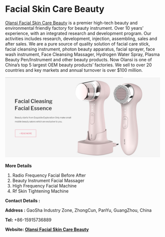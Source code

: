 # Facial Skin Care Beauty
[Olansi Facial Skin Care Beauty](https://www.all-for-skin-beauty.com/)  is a premier high-tech beauty and environmental friendly factory for beauty instrument. Over 10 years’ experience, with an integrated research and development program. Our activities includes research, development, injection, assembling, sales and after sales. We are a pure source of quality solution of facial care stick, facial cleansing instrument, photon beauty apparatus, facial sprayer, face wash instrument, Face Cleansing Massager, Hydrogen Water Spray, Plasma Beauty Pen/Instrument and other beauty products. Now Olansi is one of China’s top 5 largest OEM beauty products’ factories. We sell to over 20 countries and key markets and annual turnover is over $100 million.

![Skin Care Beauty](https://github.com/imranmurtaza001/Skin-Beauty/blob/main/Facial%20Skin%20Care%20Beauty.png?raw=true)

**More Details**

1. Radio Frequency Facial Before After
2. Beauty Instrument Facial Massager
3. High Frequency Facial Machine
4. Rf Skin Tightening Machine

**Contact Details :**

**Address :** GaoSha Industry Zone, ZhongCun, PanYu, GuangZhou, China

**Tel:** +86-15915736889

**Website: [Olansi Facial Skin Care Beauty](https://www.all-for-skin-beauty.com/)**
